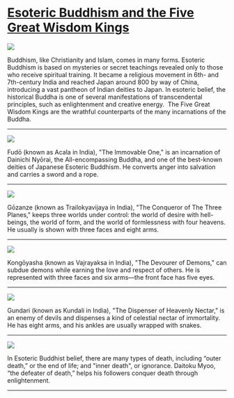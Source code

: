 # [Esoteric Buddhism and the Five Great Wisdom Kings](http://artstories.artsmia.org/#/stories/605)

![](http://cdn.dx.artsmia.org/thumbs/tn_2014_TDX_MIAArtStories_296.jpg)

Buddhism, like Christianity and Islam, comes in many forms. Esoteric Buddhism is based on mysteries or secret teachings revealed only to those who receive spiritual training. It became a religious movement in 6th- and 7th-century India and reached Japan around 800 by way of China, introducing a vast pantheon of Indian deities to Japan. In esoteric belief, the historical Buddha is one of several manifestations of transcendental principles, such as enlightenment and creative energy.  The Five Great Wisdom Kings are the wrathful counterparts of the many incarnations of the Buddha. 

---

![](http://cdn.dx.artsmia.org/thumbs/tn_mia_6000260.jpg)

Fudō (known as Acala in India), "The Immovable One," is an incarnation of Dainichi Nyōrai, the All-encompassing Buddha, and one of the best-known deities of Japanese Esoteric Buddhism. He converts anger into salvation and carries a sword and a rope.

---

![](http://cdn.dx.artsmia.org/thumbs/tn_2014_TDX_MIAArtStories_158.jpg)

Gōzanze (known as Trailokyavijaya in India), "The Conqueror of The Three Planes," keeps three worlds under control: the world of desire with hell-beings, the world of form, and the world of formlessness with four heavens. He usually is shown with three faces and eight arms.

---

![](http://cdn.dx.artsmia.org/thumbs/tn_2014_TDX_MIAArtStories_297.jpg)

Kongōyasha (known as Vajrayaksa in India), "The Devourer of Demons," can subdue demons while earning the love and respect of others. He is represented with three faces and six arms—the front face has five eyes.

---

![](http://cdn.dx.artsmia.org/thumbs/tn_2014_TDX_MIAArtStories_159.jpg)

Gundari (known as Kundali in India), "The Dispenser of Heavenly Nectar," is an enemy of devils and dispenses a kind of celestial nectar of immortality. He has eight arms, and his ankles are usually wrapped with snakes.

---

![](http://cdn.dx.artsmia.org/thumbs/tn_clark_1982002_00248.jpg)

In Esoteric Buddhist belief, there are many types of death, including “outer death,” or the end of life; and "inner death", or ignorance. Daitoku Myoo, “the defeater of death,” helps his followers conquer death through enlightenment.

---
